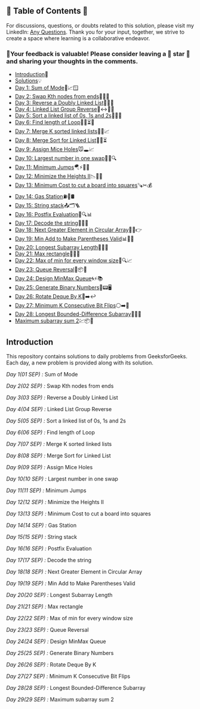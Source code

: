 ## 📜 Table of Contents 📜

For discussions, questions, or doubts related to this solution, please visit my LinkedIn: [Any Questions](https://www.linkedin.com/in/patel-hetkumar-sandipbhai-8b110525a/). Thank you for your input, together, we strive to create a space where learning is a collaborative endeavor.

### 🔮Your feedback is valuable! Please consider leaving a 🌟 star 🌟 and sharing your thoughts in the comments.

- [Introduction](../README.md)📝
- [Solutions]()💡
- [Day 1: Sum of Mode](01(Sep)%20Sum%20of%20Mode.md)🔢📈🪟
- [Day 2: Swap Kth nodes from ends](02(Sep)%20Swap%20Kth%20nodes%20from%20ends.md)🔗🔄🎯
- [Day 3: Reverse a Doubly Linked List](03(Sep)%20Reverse%20a%20Doubly%20Linked%20List.md)🔁🔗🔄
- [Day 4: Linked List Group Reverse](04(Sep)%20Linked%20List%20Group%20Reverse.md)🔗↔️👩‍💻
- [Day 5: Sort a linked list of 0s, 1s and 2s](05(Sep)%20Sort%20a%20linked%20list%20of%200s%2C%201s%20and%202s.md)🔗🎯🚀
- [Day 6: Find length of Loop](06(Sep)%20Find%20length%20of%20Loop.md)🏃‍♂️⏳🧩
- [Day 7: Merge K sorted linked lists](07(Sep)%20Merge%20K%20sorted%20linked%20lists.md)🔗🧵📈
- [Day 8: Merge Sort for Linked List](08(Sep)%20Merge%20Sort%20for%20Linked%20List.md)🔀🔗⏳
- [Day 9: Assign Mice Holes](09(Sep)%20Assign%20Mice%20Holes.md)🐭🕳️📈
- [Day 10: Largest number in one swap](10(Sep)%20Largest%20number%20in%20one%20swap.md)🔢🔄🔍
- [Day 11: Minimum Jumps](11(Sep)%20Minimum%20Jumps.md)🪂⚡🏃‍♂️
- [Day 12: Minimize the Heights II](12(Sep)Minimize%20the%20Heights%20II.md)📉🏰🔧
- [Day 13: Minimum Cost to cut a board into squares](13(Sep)Minimum%20Cost%20to%20cut%20a%20board%20into%20squares.md)🪚✂💰
- [Day 14: Gas Station](14(Sep)%20Gas%20Station.md)⛽🚗🛢️
- [Day 15: String stack](15(Sep)%20String%20stack.md)📤🗂️🪜
- [Day 16: Postfix Evaluation](16(Sep)%20Postfix%20Evaluation.md)🧮🔍📊
- [Day 17: Decode the string](17(Sep)%20Decode%20the%20string.md)📜🔤✨
- [Day 18: Next Greater Element in Circular Array](18(Sep)%20Next%20Greater%20Element%20in%20Circular%20Array.md)🔄🌀👉
- [Day 19: Min Add to Make Parentheses Valid](19(Sep)%20Min%20Add%20to%20Make%20Parentheses%20Valid.md)📊🔧🚀
- [Day 20: Longest Subarray Length](20(Sep)%20Longest%20Subarray%20Length.md)📏🔢➿
- [Day 21: Max rectangle](21(Sep)%20Max%20rectangle.md)🔲📐🔄
- [Day 22: Max of min for every window size](22(Sep)%20Max%20of%20min%20for%20every%20window%20size.md)📏🔍📈
- [Day 23: Queue Reversal](23(Sep)%20Queue%20Reversal.md)🔁📦🔄
- [Day 24: Design MinMax Queue](24(Sep)%20Design%20MinMax%20Queue.md)🌀⚡📚
- [Day 25: Generate Binary Numbers](25(Sep)%20Generate%20Binary%20Numbers.md)🔢📟🖥️
- [Day 26: Rotate Deque By K](26(Sep)%20Rotate%20Deque%20By%20K.md)🔄➡️↩️
- [Day 27: Minimum K Consecutive Bit Flips](/September%202025%20GFG%20SOLUTION/27(Sep)%20Minimum%20K%20Consecutive%20Bit%20Flips.md)⚪➡️🔀
- [Day 28: Longest Bounded-Difference Subarray](28(Sep)%20Longest%20Bounded-Difference%20Subarray.md)📏🔄📍
- [Maximum subarray sum 2](29(Sep)%20Maximum%20subarray%20sum%202.md)💹📦🔄	

## Introduction

This repository contains solutions to daily problems from GeeksforGeeks. Each day, a new problem is provided along with its solution.

_Day 1(01 SEP) :_ Sum of Mode

_Day 2(02 SEP) :_ Swap Kth nodes from ends

_Day 3(03 SEP) :_ Reverse a Doubly Linked List

_Day 4(04 SEP) :_ Linked List Group Reverse

_Day 5(05 SEP) :_ Sort a linked list of 0s, 1s and 2s

_Day 6(06 SEP) :_ Find length of Loop

_Day 7(07 SEP) :_ Merge K sorted linked lists

_Day 8(08 SEP) :_ Merge Sort for Linked List

_Day 9(09 SEP) :_ Assign Mice Holes

_Day 10(10 SEP) :_ Largest number in one swap

_Day 11(11 SEP) :_ Minimum Jumps

_Day 12(12 SEP) :_ Minimize the Heights II

_Day 13(13 SEP) :_ Minimum Cost to cut a board into squares

_Day 14(14 SEP) :_ Gas Station

_Day 15(15 SEP) :_ String stack

_Day 16(16 SEP) :_ Postfix Evaluation

_Day 17(17 SEP) :_ Decode the string

_Day 18(18 SEP) :_ Next Greater Element in Circular Array

_Day 19(19 SEP) :_ Min Add to Make Parentheses Valid

_Day 20(20 SEP) :_ Longest Subarray Length
 
_Day 21(21 SEP) :_ Max rectangle

_Day 22(22 SEP) :_ Max of min for every window size

_Day 23(23 SEP) :_ Queue Reversal

_Day 24(24 SEP) :_ Design MinMax Queue

_Day 25(25 SEP) :_ Generate Binary Numbers 

_Day 26(26 SEP) :_ Rotate Deque By K 

_Day 27(27 SEP) :_ Minimum K Consecutive Bit Flips

_Day 28(28 SEP) :_ Longest Bounded-Difference Subarray

_Day 29(29 SEP) :_ Maximum subarray sum 2

<!--_Day 30(30 SEP) :_ -->

